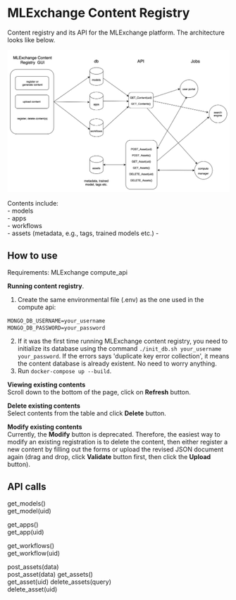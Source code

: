 # MLExchange Content Registry
Content registry and its API for the MLExchange platform.
The architecture looks like below.

![image info](./assets/content_registry_v2.png)

Contents include:  
	- models  
	- apps  
	- workflows  
	- assets (metadata, e.g., tags, trained models etc.) 
	- 

## How to use
Requirements: MLExchange compute_api

**Running content registry**.   
1. Create the same environmental file (.env) as the one used in the compute api:
```
MONGO_DB_USERNAME=your_username
MONGO_DB_PASSWORD=your_password                 
```   
2. If it was the first time running MLExchange content registry, you need to initialize its database using the command `./init_db.sh your_username your_password`. If the errors says 'duplicate key error collection', it means the content database is already existent. No need to worry anything.   
3. Run `docker-compose up --build`.

**Viewing existing contents**  
Scroll down to the bottom of the page, click on **Refresh** button.

**Delete existing contents**  
Select contents from the table and click **Delete** button.

**Modify existing contents**  
Currently, the **Modify** button is deprecated. 
Therefore, the easiest way to modify an existing registration is to delete the content, then either register a new content by filling out the forms or upload the revised JSON document again (drag and drop, click **Validate** button first, then click the **Upload** button).

## API calls
get\_models()  
get\_model(uid) 


get\_apps()  
get\_app(uid) 


get\_workflows()  
get\_workflow(uid) 


post\_assets(data)  
post\_asset(data) 
get\_assets()  
get\_asset(uid) 
delete\_assets(query)  
delete\_asset(uid) 


